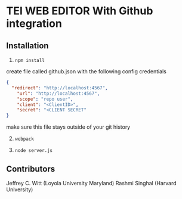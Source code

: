 # TEI WEB EDITOR With Github integration

## Installation

1. `npm install`

create file called github.json with the following config credentials

```json
{
  "redirect": "http://localhost:4567",
	"url": "http://localhost:4567",
	"scope": "repo user",
	"client": "<ClientID>",
	"secret": "<CLIENT SECRET"
}
```
make sure this file stays outside of your git history

2. `webpack`

3. `node server.js`

## Contributors

Jeffrey C. Witt (Loyola University Maryland)
Rashmi Singhal (Harvard University)
